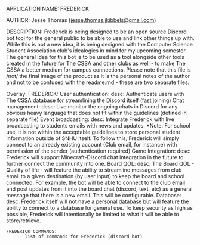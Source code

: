 APPLICATION NAME: FREDERICK

AUTHOR: Jesse Thomas (jesse.thomas.jkibbels@gmail.com)

DESCRIPTION:    Frederick is being designed to be an open source Discord bot tool for the general public to be able to use and link other things up with. While this is not a new idea, it is being designed with
                the Computer Science Student Association club's idealogies in mind for my upcoming semester. The general idea for this bot is to be used as a tool alongside other tools created in the future for
                The CSSA and other clubs as well - to make The CSSA a better medium for campus connections. Please note that this file is /not/ the final image of the product as it is the personal notes of the
                author and not to be confused with the readme.md - these are two separate files. 

Overlay:
    FREDERICK:
        User authentication:
            desc:   Authenticate users with The CSSA database for streamlining the Discord itself (fast joining)
        Chat management:
            desc:   Live monitor the ongoing chats in Discord for any obvious heavy language that does not fit within the guidelines (defined in separate file)
        Event broadcasting:
            desc:   Integrate Frederick with live broadcasting to students emails with news and updates. *Note: For school use, it is not within the acceptable guidelines to store personal student information
                    outside of SNHU itself. To follow this, Frederick will simply connect to an already existing account (Club email, for instance) with permission of the sender (authentication required)
        Game Integration:
            desc:   Frederick will support Minecraft-Discord chat integration in the future to further connect the community into one. 
        Board QOL:
            desc:   The Board QOL - Quality of life - will feature the ability to streamline messages from club email to a given destination (by user input) to keep the board and school connected. For example, 
                    the bot will be able to connect to the club email and post updates from it into the board chat (discord, text, etc) as a general message that there is a new email. This will be configurable.
        Database:
            desc:   Frederick itself will not have a personal database but will feature the ability to connect to a database for general use. To keep security as high as possible, Frederick will intentionally
                    be limited to what it will be able to store/retrieve. 
    
    FREDERICK COMMANDS:
        -- list of commands for Frederick (discord bot)
        